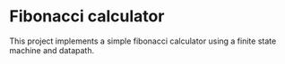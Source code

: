 # Fibonacci calculator
This project implements a simple fibonacci calculator using a finite state machine and datapath.
